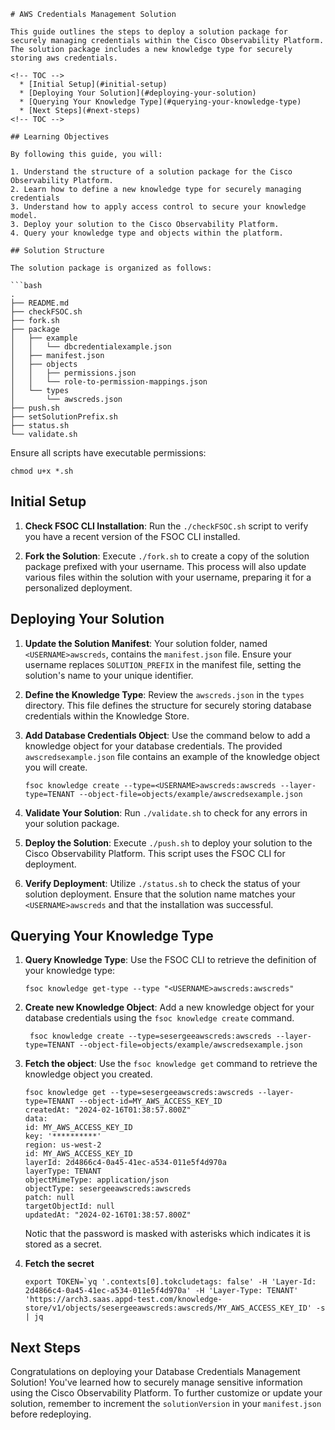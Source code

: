 ```
# AWS Credentials Management Solution

This guide outlines the steps to deploy a solution package for securely managing credentials within the Cisco Observability Platform. The solution package includes a new knowledge type for securely storing aws credentials.

<!-- TOC -->
  * [Initial Setup](#initial-setup)
  * [Deploying Your Solution](#deploying-your-solution)
  * [Querying Your Knowledge Type](#querying-your-knowledge-type)
  * [Next Steps](#next-steps)
<!-- TOC -->

## Learning Objectives

By following this guide, you will:

1. Understand the structure of a solution package for the Cisco Observability Platform.
2. Learn how to define a new knowledge type for securely managing credentials
3. Understand how to apply access control to secure your knowledge model.
3. Deploy your solution to the Cisco Observability Platform.
4. Query your knowledge type and objects within the platform. 

## Solution Structure

The solution package is organized as follows:

```bash
.
├── README.md
├── checkFSOC.sh
├── fork.sh
├── package
│   ├── example
│   │   └── dbcredentialexample.json
│   ├── manifest.json
│   ├── objects
│   │   ├── permissions.json
│   │   └── role-to-permission-mappings.json
│   └── types
│       └── awscreds.json
├── push.sh
├── setSolutionPrefix.sh
├── status.sh
└── validate.sh
```

Ensure all scripts have executable permissions:

```shell
chmod u+x *.sh
```

## Initial Setup

1. **Check FSOC CLI Installation**: Run the `./checkFSOC.sh` script to verify you have a recent version of the FSOC CLI installed.

2. **Fork the Solution**: Execute `./fork.sh` to create a copy of the solution package prefixed with your username. This process will also update various files within the solution with your username, preparing it for a personalized deployment.

## Deploying Your Solution

1. **Update the Solution Manifest**: Your solution folder, named `<USERNAME>awscreds`, contains the `manifest.json` file. Ensure your username replaces `SOLUTION_PREFIX` in the manifest file, setting the solution's name to your unique identifier.

2. **Define the Knowledge Type**: Review the `awscreds.json` in the `types` directory. This file defines the structure for securely storing database credentials within the Knowledge Store.

3. **Add Database Credentials Object**: Use the command below to add a knowledge object for your database credentials. The provided `awscredsexample.json` file contains an example of the knowledge object you will create.

    ```shell
    fsoc knowledge create --type=<USERNAME>awscreds:awscreds --layer-type=TENANT --object-file=objects/example/awscredsexample.json
    ```

4. **Validate Your Solution**: Run `./validate.sh` to check for any errors in your solution package.

5. **Deploy the Solution**: Execute `./push.sh` to deploy your solution to the Cisco Observability Platform. This script uses the FSOC CLI for deployment.

6. **Verify Deployment**: Utilize `./status.sh` to check the status of your solution deployment. Ensure that the solution name matches your `<USERNAME>awscreds` and that the installation was successful.

## Querying Your Knowledge Type

1. **Query Knowledge Type**: Use the FSOC CLI to retrieve the definition of your knowledge type:

    ```shell
    fsoc knowledge get-type --type "<USERNAME>awscreds:awscreds"
    ```

2. **Create new Knowledge Object**: Add a new knowledge object for your database credentials using the `fsoc knowledge create` command.
   ```shell
    fsoc knowledge create --type=sesergeeawscreds:awscreds --layer-type=TENANT --object-file=objects/example/awscredsexample.json
    ```

3. **Fetch the object**: Use the `fsoc knowledge get` command to retrieve the knowledge object you created.

    ```shell
   fsoc knowledge get --type=sesergeeawscreds:awscreds --layer-type=TENANT --object-id=MY_AWS_ACCESS_KEY_ID
   createdAt: "2024-02-16T01:38:57.800Z"
   data:
   id: MY_AWS_ACCESS_KEY_ID
   key: '**********'
   region: us-west-2
   id: MY_AWS_ACCESS_KEY_ID
   layerId: 2d4866c4-0a45-41ec-a534-011e5f4d970a
   layerType: TENANT
   objectMimeType: application/json
   objectType: sesergeeawscreds:awscreds
   patch: null
   targetObjectId: null
   updatedAt: "2024-02-16T01:38:57.800Z"
   ```
    Notic that the password is masked with asterisks which indicates it is stored as a secret.
4. **Fetch the secret**
    ```shell
   export TOKEN=`yq '.contexts[0].tokcludetags: false' -H 'Layer-Id: 2d4866c4-0a45-41ec-a534-011e5f4d970a' -H 'Layer-Type: TENANT' 'https://arch3.saas.appd-test.com/knowledge-store/v1/objects/sesergeeawscreds:awscreds/MY_AWS_ACCESS_KEY_ID' -s | jq
   ```
## Next Steps

Congratulations on deploying your Database Credentials Management Solution! You've learned how to securely manage sensitive information using the Cisco Observability Platform. To further customize or update your solution, remember to increment the `solutionVersion` in your `manifest.json` before redeploying.

```
